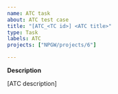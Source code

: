 ```yaml
---
name: ATC task
about: ATC test case
title: "[ATC_<TC id>] <ATC title>"
type: Task
labels: ATC
projects: ["NPGW/projects/6"]

---
```


**Description**

[ATC description]
